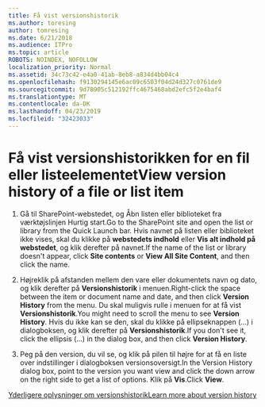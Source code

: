 ```yaml
---
title: Få vist versionshistorik
ms.author: toresing
author: tomresing
ms.date: 6/21/2018
ms.audience: ITPro
ms.topic: article
ROBOTS: NOINDEX, NOFOLLOW
localization_priority: Normal
ms.assetid: 34c73c42-e4a0-41ab-8eb8-a834d4bb04c4
ms.openlocfilehash: f9130294145e6ac09c6503f04d24d327c0761de9
ms.sourcegitcommit: 9d78905c512192ffc4675468abd2efc5f2e4baf4
ms.translationtype: MT
ms.contentlocale: da-DK
ms.lasthandoff: 04/23/2019
ms.locfileid: "32423033"
---
```

# <a name="view-version-history-of-a-file-or-list-item"></a><span data-ttu-id="3ed27-102">Få vist versionshistorikken for en fil eller listeelementet</span><span class="sxs-lookup"><span data-stu-id="3ed27-102">View version history of a file or list item</span></span>

1. <span data-ttu-id="3ed27-103">Gå til SharePoint-webstedet, og Åbn listen eller biblioteket fra værktøjslinjen Hurtig start.</span><span class="sxs-lookup"><span data-stu-id="3ed27-103">Go to the SharePoint site and open the list or library from the Quick Launch bar.</span></span> <span data-ttu-id="3ed27-104">Hvis navnet på listen eller biblioteket ikke vises, skal du klikke på **webstedets indhold** eller **Vis alt indhold på webstedet**, og klik derefter på navnet.</span><span class="sxs-lookup"><span data-stu-id="3ed27-104">If the name of the list or library doesn't appear, click **Site contents** or **View All Site Content**, and then click the name.</span></span>
    
2. <span data-ttu-id="3ed27-105">Højreklik på afstanden mellem den vare eller dokumentets navn og dato, og klik derefter på **Versionshistorik** i menuen.</span><span class="sxs-lookup"><span data-stu-id="3ed27-105">Right-click the space between the item or document name and date, and then click **Version History** from the menu.</span></span> <span data-ttu-id="3ed27-106">Du skal muligvis rulle i menuen for at få vist **Versionshistorik**.</span><span class="sxs-lookup"><span data-stu-id="3ed27-106">You might need to scroll the menu to see **Version History**.</span></span> <span data-ttu-id="3ed27-107">Hvis du ikke kan se den, skal du klikke på ellipseknappen (...) i dialogboksen, og klik derefter på **Versionshistorik**.</span><span class="sxs-lookup"><span data-stu-id="3ed27-107">If you don't see it, click the ellipsis (...) in the dialog box, and then click **Version History**.</span></span>
    
3. <span data-ttu-id="3ed27-108">Peg på den version, du vil se, og klik på pilen til højre for at få en liste over indstillinger i dialogboksen versionsoversigt.</span><span class="sxs-lookup"><span data-stu-id="3ed27-108">In the Version History dialog box, point to the version you want view and click the down arrow on the right side to get a list of options.</span></span> <span data-ttu-id="3ed27-109">Klik på **Vis**.</span><span class="sxs-lookup"><span data-stu-id="3ed27-109">Click **View**.</span></span>
    
[<span data-ttu-id="3ed27-110">Yderligere oplysninger om versionshistorik</span><span class="sxs-lookup"><span data-stu-id="3ed27-110">Learn more about version history</span></span>](https://go.microsoft.com/fwlink/?linkid=875709)
  

